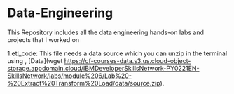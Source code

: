 # Data-Engineering
This Repository includes all the data engineering hands-on labs and projects that I worked on 

1.etl_code: This file needs a data source which you can unzip in the terminal using , [Data](wget https://cf-courses-data.s3.us.cloud-object-storage.appdomain.cloud/IBMDeveloperSkillsNetwork-PY0221EN-SkillsNetwork/labs/module%206/Lab%20-%20Extract%20Transform%20Load/data/source.zip).
